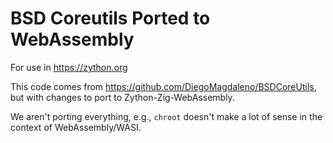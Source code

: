 # BSD Coreutils Ported to WebAssembly

For use in https://zython.org

This code comes from https://github.com/DiegoMagdaleno/BSDCoreUtils, but with changes to port to Zython-Zig-WebAssembly.

We aren't porting everything, e.g., `chroot` doesn't make a lot of sense in the context of WebAssembly/WASI.